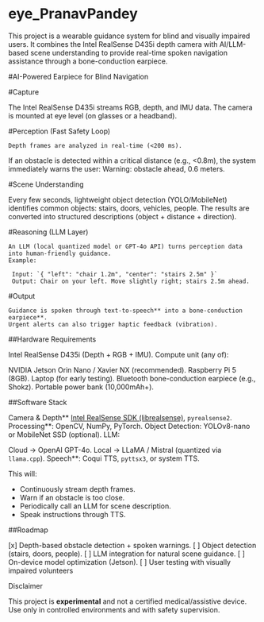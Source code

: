 # eye_PranavPandey
This project is a wearable guidance system for blind and visually impaired users. It combines the Intel RealSense D435i depth camera with AI/LLM-based scene understanding to provide real-time spoken navigation assistance through a bone-conduction earpiece.


#AI-Powered Earpiece for Blind Navigation


#Capture

   The Intel RealSense D435i streams RGB, depth, and IMU data.
   The camera is mounted at eye level (on glasses or a headband).

#Perception (Fast Safety Loop)

    Depth frames are analyzed in real-time (<200 ms).
   If an obstacle is detected within a critical distance (e.g., <0.8m), the system immediately warns the user:
     Warning: obstacle ahead, 0.6 meters.

#Scene Understanding

   Every few seconds, lightweight object detection (YOLO/MobileNet) identifies common objects: stairs, doors, vehicles, people.
   The results are converted into structured descriptions (object + distance + direction).

#Reasoning (LLM Layer)

    An LLM (local quantized model or GPT-4o API) turns perception data into human-friendly guidance.
    Example:

     Input: `{ "left": "chair 1.2m", "center": "stairs 2.5m" }`
     Output: Chair on your left. Move slightly right; stairs 2.5m ahead.

#Output

    Guidance is spoken through text-to-speech** into a bone-conduction earpiece**.
    Urgent alerts can also trigger haptic feedback (vibration).



##Hardware Requirements

 Intel RealSense D435i (Depth + RGB + IMU).
 Compute unit (any of):

 NVIDIA Jetson Orin Nano / Xavier NX (recommended).
 Raspberry Pi 5 (8GB).
 Laptop (for early testing).
 Bluetooth bone-conduction earpiece (e.g., Shokz).
 Portable power bank (10,000mAh+).

##Software Stack

Camera & Depth** [Intel RealSense SDK (librealsense)](https://github.com/IntelRealSense/librealsense), `pyrealsense2`.
Processing**: OpenCV, NumPy, PyTorch.
Object Detection: YOLOv8-nano or MobileNet SSD (optional).
LLM:

   Cloud → OpenAI GPT-4o.
   Local → LLaMA / Mistral (quantized via `llama.cpp`).
   Speech**: Coqui TTS, `pyttsx3`, or system TTS.

This will:

* Continuously stream depth frames.
* Warn if an obstacle is too close.
* Periodically call an LLM for scene description.
* Speak instructions through TTS.

##Roadmap

[x] Depth-based obstacle detection + spoken warnings.
[ ] Object detection (stairs, doors, people).
[ ] LLM integration for natural scene guidance.
[ ] On-device model optimization (Jetson).
[ ] User testing with visually impaired volunteers

Disclaimer

This project is **experimental** and not a certified medical/assistive device.
Use only in controlled environments and with safety supervision.
